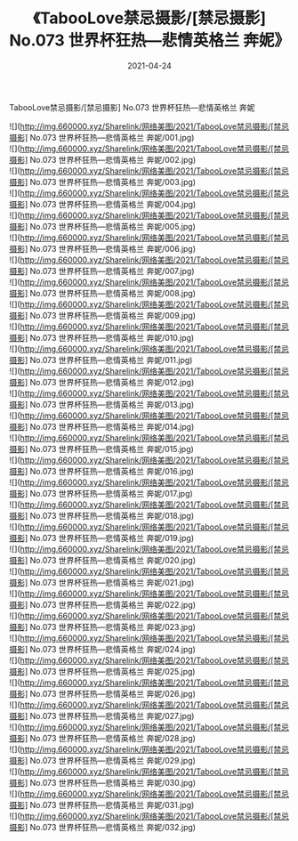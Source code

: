 ﻿---
layout: post
title:  《TabooLove禁忌摄影/[禁忌摄影] No.073 世界杯狂热—悲情英格兰 奔妮》
date:   2021-04-24
img: http://img.660000.xyz/Sharelink/网络美图/2021/TabooLove禁忌摄影/[禁忌摄影] No.073 世界杯狂热—悲情英格兰 奔妮/000.jpg
categories: [美女, 清纯, 唯美]
---

TabooLove禁忌摄影/[禁忌摄影] No.073 世界杯狂热—悲情英格兰 奔妮

 ![](http://img.660000.xyz/Sharelink/网络美图/2021/TabooLove禁忌摄影/[禁忌摄影] No.073 世界杯狂热—悲情英格兰 奔妮/001.jpg) <br>![](http://img.660000.xyz/Sharelink/网络美图/2021/TabooLove禁忌摄影/[禁忌摄影] No.073 世界杯狂热—悲情英格兰 奔妮/002.jpg) <br>![](http://img.660000.xyz/Sharelink/网络美图/2021/TabooLove禁忌摄影/[禁忌摄影] No.073 世界杯狂热—悲情英格兰 奔妮/003.jpg) <br>![](http://img.660000.xyz/Sharelink/网络美图/2021/TabooLove禁忌摄影/[禁忌摄影] No.073 世界杯狂热—悲情英格兰 奔妮/004.jpg) <br>![](http://img.660000.xyz/Sharelink/网络美图/2021/TabooLove禁忌摄影/[禁忌摄影] No.073 世界杯狂热—悲情英格兰 奔妮/005.jpg) <br>![](http://img.660000.xyz/Sharelink/网络美图/2021/TabooLove禁忌摄影/[禁忌摄影] No.073 世界杯狂热—悲情英格兰 奔妮/006.jpg) <br>![](http://img.660000.xyz/Sharelink/网络美图/2021/TabooLove禁忌摄影/[禁忌摄影] No.073 世界杯狂热—悲情英格兰 奔妮/007.jpg) <br>![](http://img.660000.xyz/Sharelink/网络美图/2021/TabooLove禁忌摄影/[禁忌摄影] No.073 世界杯狂热—悲情英格兰 奔妮/008.jpg) <br>![](http://img.660000.xyz/Sharelink/网络美图/2021/TabooLove禁忌摄影/[禁忌摄影] No.073 世界杯狂热—悲情英格兰 奔妮/009.jpg) <br>![](http://img.660000.xyz/Sharelink/网络美图/2021/TabooLove禁忌摄影/[禁忌摄影] No.073 世界杯狂热—悲情英格兰 奔妮/010.jpg) <br>![](http://img.660000.xyz/Sharelink/网络美图/2021/TabooLove禁忌摄影/[禁忌摄影] No.073 世界杯狂热—悲情英格兰 奔妮/011.jpg) <br>![](http://img.660000.xyz/Sharelink/网络美图/2021/TabooLove禁忌摄影/[禁忌摄影] No.073 世界杯狂热—悲情英格兰 奔妮/012.jpg) <br>![](http://img.660000.xyz/Sharelink/网络美图/2021/TabooLove禁忌摄影/[禁忌摄影] No.073 世界杯狂热—悲情英格兰 奔妮/013.jpg) <br>![](http://img.660000.xyz/Sharelink/网络美图/2021/TabooLove禁忌摄影/[禁忌摄影] No.073 世界杯狂热—悲情英格兰 奔妮/014.jpg) <br>![](http://img.660000.xyz/Sharelink/网络美图/2021/TabooLove禁忌摄影/[禁忌摄影] No.073 世界杯狂热—悲情英格兰 奔妮/015.jpg) <br>![](http://img.660000.xyz/Sharelink/网络美图/2021/TabooLove禁忌摄影/[禁忌摄影] No.073 世界杯狂热—悲情英格兰 奔妮/016.jpg) <br>![](http://img.660000.xyz/Sharelink/网络美图/2021/TabooLove禁忌摄影/[禁忌摄影] No.073 世界杯狂热—悲情英格兰 奔妮/017.jpg) <br>![](http://img.660000.xyz/Sharelink/网络美图/2021/TabooLove禁忌摄影/[禁忌摄影] No.073 世界杯狂热—悲情英格兰 奔妮/018.jpg) <br>![](http://img.660000.xyz/Sharelink/网络美图/2021/TabooLove禁忌摄影/[禁忌摄影] No.073 世界杯狂热—悲情英格兰 奔妮/019.jpg) <br>![](http://img.660000.xyz/Sharelink/网络美图/2021/TabooLove禁忌摄影/[禁忌摄影] No.073 世界杯狂热—悲情英格兰 奔妮/020.jpg) <br>![](http://img.660000.xyz/Sharelink/网络美图/2021/TabooLove禁忌摄影/[禁忌摄影] No.073 世界杯狂热—悲情英格兰 奔妮/021.jpg) <br>![](http://img.660000.xyz/Sharelink/网络美图/2021/TabooLove禁忌摄影/[禁忌摄影] No.073 世界杯狂热—悲情英格兰 奔妮/022.jpg) <br>![](http://img.660000.xyz/Sharelink/网络美图/2021/TabooLove禁忌摄影/[禁忌摄影] No.073 世界杯狂热—悲情英格兰 奔妮/023.jpg) <br>![](http://img.660000.xyz/Sharelink/网络美图/2021/TabooLove禁忌摄影/[禁忌摄影] No.073 世界杯狂热—悲情英格兰 奔妮/024.jpg) <br>![](http://img.660000.xyz/Sharelink/网络美图/2021/TabooLove禁忌摄影/[禁忌摄影] No.073 世界杯狂热—悲情英格兰 奔妮/025.jpg) <br>![](http://img.660000.xyz/Sharelink/网络美图/2021/TabooLove禁忌摄影/[禁忌摄影] No.073 世界杯狂热—悲情英格兰 奔妮/026.jpg) <br>![](http://img.660000.xyz/Sharelink/网络美图/2021/TabooLove禁忌摄影/[禁忌摄影] No.073 世界杯狂热—悲情英格兰 奔妮/027.jpg) <br>![](http://img.660000.xyz/Sharelink/网络美图/2021/TabooLove禁忌摄影/[禁忌摄影] No.073 世界杯狂热—悲情英格兰 奔妮/028.jpg) <br>![](http://img.660000.xyz/Sharelink/网络美图/2021/TabooLove禁忌摄影/[禁忌摄影] No.073 世界杯狂热—悲情英格兰 奔妮/029.jpg) <br>![](http://img.660000.xyz/Sharelink/网络美图/2021/TabooLove禁忌摄影/[禁忌摄影] No.073 世界杯狂热—悲情英格兰 奔妮/030.jpg) <br>![](http://img.660000.xyz/Sharelink/网络美图/2021/TabooLove禁忌摄影/[禁忌摄影] No.073 世界杯狂热—悲情英格兰 奔妮/031.jpg) <br>![](http://img.660000.xyz/Sharelink/网络美图/2021/TabooLove禁忌摄影/[禁忌摄影] No.073 世界杯狂热—悲情英格兰 奔妮/032.jpg) <br>